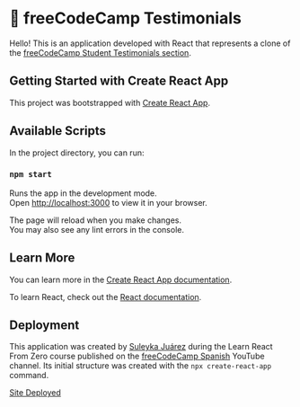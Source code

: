 # 📌 freeCodeCamp Testimonials

Hello! This is an application developed with React that represents a clone of the [freeCodeCamp Student Testimonials section](https://www.freecodecamp.org/espanol/).

## Getting Started with Create React App

This project was bootstrapped with [Create React App](https://github.com/facebook/create-react-app).

## Available Scripts

In the project directory, you can run:

### `npm start`

Runs the app in the development mode.\
Open [http://localhost:3000](http://localhost:3000) to view it in your browser.

The page will reload when you make changes.\
You may also see any lint errors in the console.

## Learn More

You can learn more in the [Create React App documentation](https://facebook.github.io/create-react-app/docs/getting-started).

To learn React, check out the [React documentation](https://reactjs.org/).

## Deployment

This application was created by [Suleyka Juárez](https://www.linkedin.com/in/suleyka-juarez-4812134a/) during the Learn React From Zero course published on the [freeCodeCamp Spanish](https://www.youtube.com/freecodecampespanol) YouTube channel. Its initial structure was created with the `npx create-react-app` command.

[Site Deployed](https://jsuleyka.github.io/testimonials-freecodecamp)

